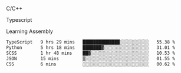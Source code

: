 <p>C/C++</p>
<p> Typescript</p>
<p>Learning Assembly</p>

<!--START_SECTION:waka-->

```txt
TypeScript   9 hrs 29 mins   ██████████████░░░░░░░░░░░   55.38 %
Python       5 hrs 18 mins   ███████▓░░░░░░░░░░░░░░░░░   31.01 %
SCSS         1 hr 48 mins    ██▓░░░░░░░░░░░░░░░░░░░░░░   10.53 %
JSON         15 mins         ▒░░░░░░░░░░░░░░░░░░░░░░░░   01.55 %
CSS          6 mins          ░░░░░░░░░░░░░░░░░░░░░░░░░   00.62 %
```

<!--END_SECTION:waka-->
